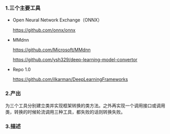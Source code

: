 ### 1.三个主要工具

- Open Neural Network Exchange（ONNX）

  https://github.com/onnx/onnx

- MMdnn

  https://github.com/Microsoft/MMdnn

  https://github.com/ysh329/deep-learning-model-convertor

- Repo 1.0

  https://github.com/ilkarman/DeepLearningFrameworks

### 2.产出

为三个工具分别建立类并实现框架转换的类方法。之外再实现一个调用接口或调用类，转换的时候轮流调用三种工具，都失败的话则转换失败。

### 3.描述



